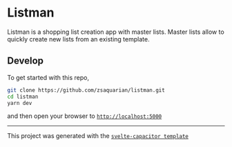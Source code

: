 # Listman

Listman is a shopping list creation app with master lists. Master lists allow to
quickly create new lists from an existing template.

## Develop

To get started with this repo,
```sh
git clone https://github.com/zsaquarian/listman.git
cd listman
yarn dev
```
and then open your browser to [`http://localhost:5000`](http://localhost:5000)

---

This project was generated with the [`svelte-capacitor template`](https://github.com/drannex42/svelte-capacitor)
